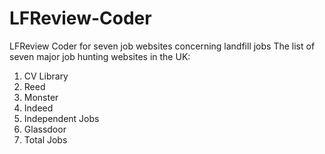 # LFReview-Coder
LFReview Coder for seven job websites concerning landfill jobs
The list of seven major job hunting websites in the UK:
1. CV Library
2. Reed
3. Monster
4. Indeed
5. Independent Jobs
6. Glassdoor
7. Total Jobs
